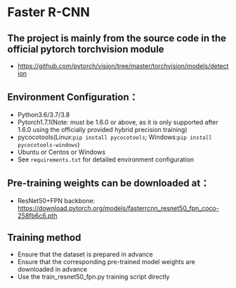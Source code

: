 # Faster R-CNN

## The project is mainly from the source code in the official pytorch torchvision module
* https://github.com/pytorch/vision/tree/master/torchvision/models/detection

## Environment Configuration：
* Python3.6/3.7/3.8
* Pytorch1.7.1(Note: must be 1.6.0 or above, as it is only supported after 1.6.0 using the officially provided hybrid precision training)
* pycocotools(Linux:`pip install pycocotools`; Windows:`pip install pycocotools-windows`)
* Ubuntu or Centos or Windows
* See `requirements.txt` for detailed environment configuration



## Pre-training weights can be downloaded at：
* ResNet50+FPN backbone: https://download.pytorch.org/models/fasterrcnn_resnet50_fpn_coco-258fb6c6.pth

 


## Training method
* Ensure that the dataset is prepared in advance
* Ensure that the corresponding pre-trained model weights are downloaded in advance
* Use the train_resnet50_fpn.py training script directly


